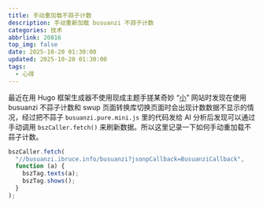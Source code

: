 ```yaml
---
title: 手动重加载不蒜子计数
description: 手动重新加载 busuanzi 不蒜子计数
categories: 技术
abbrlink: 20816
top_img: false
date: 2025-10-20 01:30:00
updated: 2025-10-20 01:30:00
tags:
  - 心得
---
```


最近在用 Hugo 框架生成器不使用现成主题手搓某奇妙 “[小](https://vns.saop.cc/)” 网站时发现在使用 busuanzi 不蒜子计数和 swup 页面转换库切换页面时会出现计数数据不显示的情况，经过把不蒜子 `busuanzi.pure.mini.js` 里的代码发给 AI 分析后发现可以通过手动调用 `bszCaller.fetch()` 来刷新数据。所以这里记录一下如何手动重加载不蒜子计数。

```js
bszCaller.fetch(
  "//busuanzi.ibruce.info/busuanzi?jsonpCallback=BusuanziCallback",
  function (a) {
    bszTag.texts(a);
    bszTag.shows();
  }
);
```
